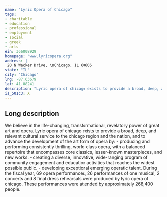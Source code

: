 ```yaml
---
name: "Lyric Opera of Chicago"
tags:
- charitable
- education
- professional
- employment
- social
- greek
- arts
ein: 366008929
homepage: "www.lyricopera.org"
address: |
 20 N Wacker Drive, \nChicago, IL 60606
state: "IL"
city: "Chicago"
lng: -87.63679
lat: 41.88241
description: "Lyric opera of chicago exists to provide a broad, deep, and relevant cultural service to the chicago region and the nation, and to advance the development of the art form of opera. "
is_501c3: X
---
```


## Long description

We believe in the life-changing, transformational, revelatory power of great art and opera. Lyric opera of chicago exists to provide a broad, deep, and relevant cultural service to the chicago region and the nation, and to advance the development of the art form of opera by: - producing and performing consistently thrilling, world-class opera, with a balanced repertoire that encompasses core classics, lesser-known masterpieces, and new works. - creating a diverse, innovative, wide-ranging program of community engagement and education activities that reaches the widest possible public. - developing exceptional emerging operatic talent. During the fiscal year, 69 opera performances, 26 performances of one musical, 2 concerts and 8 final dress rehearsals were produced by lyric opera of chicago. These performances were attended by approximately 268,400 people. 

